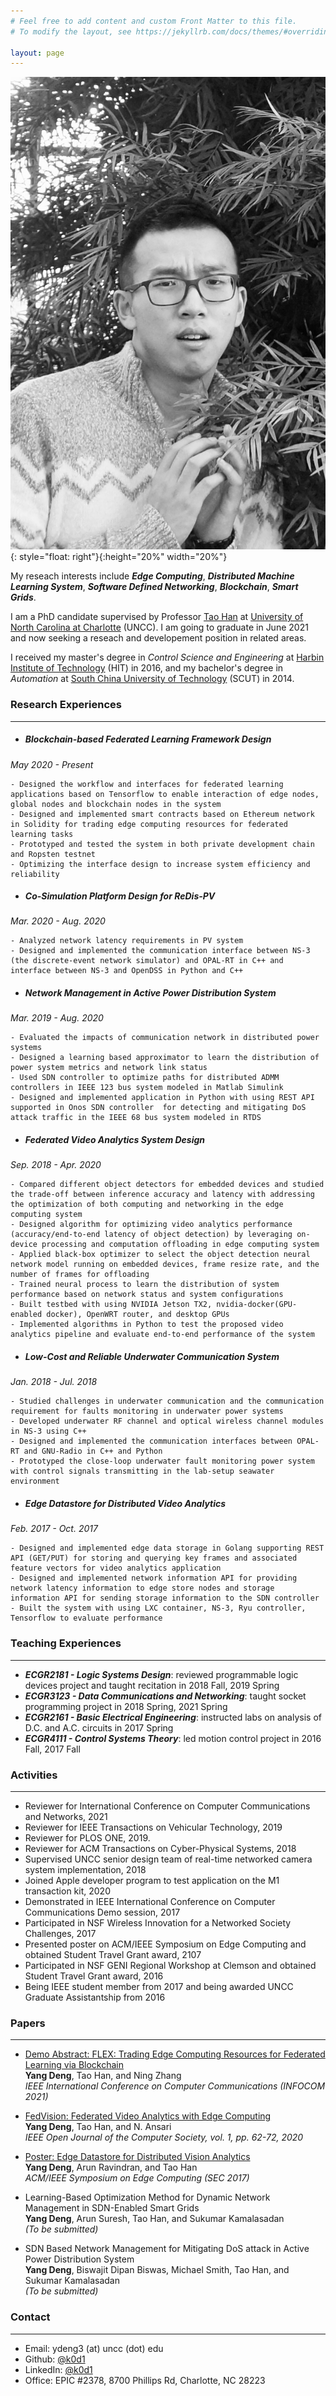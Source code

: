 ```yaml
---
# Feel free to add content and custom Front Matter to this file.
# To modify the layout, see https://jekyllrb.com/docs/themes/#overriding-theme-defaults

layout: page
---
```


![alt text](./photo23.jpg "Title"){: style="float: right"}{:height="20%" width="20%"}

My reseach interests include ***Edge Computing***, ***Distributed Machine Learning System***, ***Software Defined Networking***, ***Blockchain***, ***Smart Grids***.

I am a PhD candidate supervised by Professor [Tao Han](https://coefs.uncc.edu/than3/) at [University of North Carolina at Charlotte](https://www.uncc.edu) (UNCC).
I am going to graduate in June 2021 and now seeking a reseach and developement position in related areas. 

I received my master's degree in *Control Science and Engineering* at [Harbin Institute of Technology](http://en.hit.edu.cn) (HIT) in 2016,
and my bachelor's degree in *Automation* at [South China University of Technology](https://www.scut.edu.cn/en/) (SCUT) in 2014.

### **Research Experiences**
- - - 
+ ##### **Blockchain-based Federated Learning Framework Design**
*May 2020 - Present*

    - Designed the workflow and interfaces for federated learning applications based on Tensorflow to enable interaction of edge nodes, global nodes and blockchain nodes in the system   
    - Designed and implemented smart contracts based on Ethereum network in Solidity for trading edge computing resources for federated learning tasks   
    - Prototyped and tested the system in both private development chain and Ropsten testnet   
    - Optimizing the interface design to increase system efficiency and reliability

+ ##### **Co-Simulation Platform Design for ReDis-PV**
*Mar. 2020 - Aug. 2020*

    - Analyzed network latency requirements in PV system   
    - Designed and implemented the communication interface between NS-3 (the discrete-event network simulator) and OPAL-RT in C++ and interface between NS-3 and OpenDSS in Python and C++

+ ##### **Network Management in Active Power Distribution System**
*Mar. 2019 - Aug. 2020*

    - Evaluated the impacts of communication network in distributed power systems   
    - Designed a learning based approximator to learn the distribution of power system metrics and network link status   
    - Used SDN controller to optimize paths for distributed ADMM controllers in IEEE 123 bus system modeled in Matlab Simulink   
    - Designed and implemented application in Python with using REST API supported in Onos SDN controller  for detecting and mitigating DoS attack traffic in the IEEE 68 bus system modeled in RTDS

+ ##### **Federated Video Analytics System Design**
*Sep. 2018 - Apr. 2020*

    - Compared different object detectors for embedded devices and studied the trade-off between inference accuracy and latency with addressing the optimization of both computing and networking in the edge computing system   
    - Designed algorithm for optimizing video analytics performance (accuracy/end-to-end latency of object detection) by leveraging on-device processing and computation offloading in edge computing system   
    - Applied black-box optimizer to select the object detection neural network model running on embedded devices, frame resize rate, and the number of frames for offloading   
    - Trained neural process to learn the distribution of system performance based on network status and system configurations   
    - Built testbed with using NVIDIA Jetson TX2, nvidia-docker(GPU-enabled docker), OpenWRT router, and desktop GPUs   
    - Implemented algorithms in Python to test the proposed video analytics pipeline and evaluate end-to-end performance of the system

+ ##### **Low-Cost and Reliable Underwater Communication System**
*Jan. 2018 - Jul. 2018*

    - Studied challenges in underwater communication and the communication requirement for faults monitoring in underwater power systems   
    - Developed underwater RF channel and optical wireless channel modules in NS-3 using C++   
    - Designed and implemented the communication interfaces between OPAL-RT and GNU-Radio in C++ and Python   
    - Prototyped the close-loop underwater fault monitoring power system with control signals transmitting in the lab-setup seawater environment

+ ##### **Edge Datastore for Distributed Video Analytics**
*Feb. 2017 - Oct. 2017*

    - Designed and implemented edge data storage in Golang supporting REST API (GET/PUT) for storing and querying key frames and associated feature vectors for video analytics application   
    - Designed and implemented network information API for providing network latency information to edge store nodes and storage information API for sending storage information to the SDN controller   
    - Built the system with using LXC container, NS-3, Ryu controller, Tensorflow to evaluate performance


### Teaching Experiences
- - - 
- ***ECGR2181 - Logic Systems Design***: reviewed programmable logic devices project and taught recitation in 2018 Fall, 2019 Spring
- ***ECGR3123 - Data Communications and Networking***: taught socket programming project in 2018 Spring, 2021 Spring
- ***ECGR2161 - Basic Electrical Engineering***: instructed labs on analysis of D.C. and A.C. circuits in 2017 Spring
- ***ECGR4111 - Control Systems Theory***: led motion control project in 2016 Fall, 2017 Fall


### Activities
- - - 
- Reviewer for International Conference on Computer Communications and Networks, 2021
- Reviewer for IEEE Transactions on Vehicular Technology, 2019
- Reviewer for PLOS ONE, 2019.
- Reviewer for ACM Transactions on Cyber-Physical Systems, 2018
- Supervised UNCC senior design team of real-time networked camera system implementation, 2018
- Joined Apple developer program to test application on the M1 transaction kit, 2020
- Demonstrated in IEEE International Conference on Computer Communications Demo session, 2017
- Participated in NSF Wireless Innovation for a Networked Society Challenges, 2017
- Presented poster on ACM/IEEE Symposium on Edge Computing and obtained Student Travel Grant award, 2107
- Participated in NSF GENI Regional Workshop at Clemson and obtained Student Travel Grant award, 2016
- Being IEEE student member from 2017 and being awarded UNCC Graduate Assistantship from 2016


### Papers
- - - 
- [Demo Abstract: FLEX: Trading Edge Computing Resources for Federated Learning via Blockchain](https://infocom.info/day/2/track/Demo#Demo-3)   
**Yang Deng**, Tao Han, and Ning Zhang   
*IEEE International Conference on Computer Communications (INFOCOM 2021)*

- [FedVision: Federated Video Analytics with Edge Computing](https://ieeexplore.ieee.org/document/9097917)   
**Yang Deng**, Tao Han, and N. Ansari   
*IEEE Open Journal of the Computer Society, vol. 1, pp. 62-72, 2020*

- [Poster: Edge Datastore for Distributed Vision Analytics](https://dl.acm.org/doi/10.1145/3132211.3132463)   
**Yang Deng**, Arun Ravindran, and Tao Han   
*ACM/IEEE Symposium on Edge Computing (SEC 2017)*

- Learning-Based Optimization Method for Dynamic Network Management in SDN-Enabled Smart Grids   
**Yang Deng**, Arun Suresh, Tao Han, and Sukumar Kamalasadan   
*(To be submitted)*

- SDN Based Network Management for Mitigating DoS attack in Active Power Distribution System   
**Yang Deng**, Biswajit Dipan Biswas, Michael Smith, Tao Han, and Sukumar Kamalasadan   
*(To be submitted)*

### Contact
- - - 
- Email: ydeng3 (at) uncc (dot) edu
- Github: [@k0d1](https://github.com/k0d1)
- LinkedIn: [@k0d1](https://www.linkedin.com/in/k0d1)
- Office: EPIC #2378, 8700 Phillips Rd, Charlotte, NC 28223